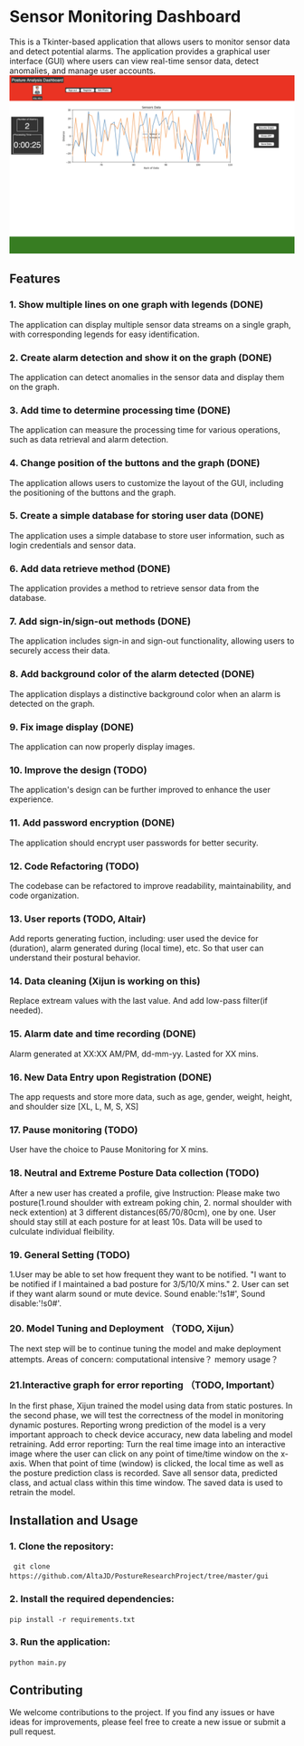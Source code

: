# Sensor Monitoring Dashboard
This is a Tkinter-based application that allows users to monitor sensor data and detect potential alarms. The application provides a graphical user interface (GUI) where users can view real-time sensor data, detect anomalies, and manage user accounts.
![Simple GUI Overview](data/img/UI_Overview.png)
## Features
### 1. Show multiple lines on one graph with legends (DONE)
The application can display multiple sensor data streams on a single graph, with corresponding legends for easy identification.
### 2. Create alarm detection and show it on the graph (DONE)
The application can detect anomalies in the sensor data and display them on the graph.
### 3. Add time to determine processing time (DONE)
The application can measure the processing time for various operations, such as data retrieval and alarm detection.
### 4. Change position of the buttons and the graph (DONE)
The application allows users to customize the layout of the GUI, including the positioning of the buttons and the graph.
### 5. Create a simple database for storing user data (DONE)
The application uses a simple database to store user information, such as login credentials and sensor data.
### 6. Add data retrieve method (DONE)
The application provides a method to retrieve sensor data from the database.
### 7. Add sign-in/sign-out methods (DONE)
The application includes sign-in and sign-out functionality, allowing users to securely access their data.
### 8. Add background color of the alarm detected (DONE)
The application displays a distinctive background color when an alarm is detected on the graph.
### 9. Fix image display (DONE)
The application can now properly display images.
### 10. Improve the design (TODO)
The application's design can be further improved to enhance the user experience.
### 11. Add password encryption (DONE)
The application should encrypt user passwords for better security.
### 12. Code Refactoring (TODO)
The codebase can be refactored to improve readability, maintainability, and code organization.
### 13. User reports (TODO, Altair)
Add reports generating fuction, including: user used the device for (duration), alarm generated during (local time), etc. So that user can understand their postural behavior.
### 14. Data cleaning (Xijun is working on this)
Replace extream values with the last value. And add low-pass filter(if needed).
### 15. Alarm date and time recording (DONE)
Alarm generated at XX:XX AM/PM, dd-mm-yy. Lasted for XX mins. 
### 16. New Data Entry upon Registration (DONE)
The app requests and store more data, such as age, gender, weight, height, and shoulder size [XL, L, M, S, XS]
### 17. Pause monitoring (TODO)
User have the choice to Pause Monitoring for X mins.
### 18. Neutral and Extreme Posture Data collection (TODO)
After a new user has created a profile, give Instruction: Please make two posture(1.round shoulder with extream poking chin, 2. normal shoulder with neck extention) at 3 different distances(65/70/80cm), one by one. User should stay still at each posture for at least 10s. Data will be used to culculate individual fleibility. 
### 19. General Setting (TODO)
1.User may be able to set how frequent they want to be notified. "I want to be notified if I maintained a bad posture for 3/5/10/X mins."
2. User can set if they want alarm sound or mute device. Sound enable:'!s1#', Sound disable:'!s0#'.
### 20. Model Tuning and Deployment （TODO, Xijun）
The next step will be to continue tuning the model and make deployment attempts. Areas of concern: computational intensive？ memory usage？
### 21.Interactive graph for error reporting （TODO, Important）
In the first phase, Xijun trained the model using data from static postures. In the second phase, we will test the correctness of the model in monitoring dynamic postures. Reporting wrong prediction of the model is a very important approach to check device accuracy, new data labeling and model retraining.
Add error reporting: Turn the real time image into an interactive image where the user can click on any point of time/time window on the x-axis. When that point of time (window) is clicked, the local time as well as the posture prediction class is recorded. Save all sensor data, predicted class, and actual class within this time window. The saved data is used to retrain the model. 

## Installation and Usage
### 1. Clone the repository:
``` git clone https://github.com/AltaJD/PostureResearchProject/tree/master/gui```
### 2. Install the required dependencies:
```pip install -r requirements.txt```
### 3. Run the application:
```python main.py```
## Contributing
We welcome contributions to the project. If you find any issues or have ideas for improvements, please feel free to create a new issue or submit a pull request.
